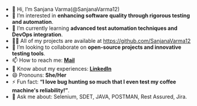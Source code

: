 
- 👋 Hi, I’m Sanjana Varma(@SanjanaVarma12) 
- 👀 I’m interested in **enhancing software quality through rigorous testing and automation**.
- 🌱 I’m currently learning **advanced test automation techniques and DevOps integration**.
- 👨‍💻 All of my projects are available at https://github.com/SanjanaVarma12
- 💞️ I’m looking to collaborate on **open-source projects and innovative testing tools**.
- 📫 How to reach me: **[Mail](mailto:sanjanavarma097@example.com)**
- 📄 Know about my experiences: **[LinkedIn](https://www.linkedin.com/in/sanjanavarma)**
- 😄 Pronouns: **She/Her**
- ⚡ Fun fact: **“I love bug hunting so much that I even test my coffee machine's reliability!”**.
- 💬 Ask me about: Selenium, SDET, JAVA, POSTMAN, Rest Assured, Jira.

<!---
SanjanaVarma12/SanjanaVarma12 is a ✨ special ✨ repository because its `README.md` (this file) appears on your GitHub profile.
You can click the Preview link to take a look at your changes.
--->
